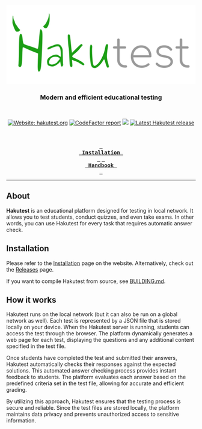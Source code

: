 <div align="center">

<img src="./assets/logo.svg" alt="Hakutest" width="680">
<h3>Modern and efficient educational testing</h3>

<br>

<a href="https://hakutest.org" target="_blank"><img src="https://img.shields.io/badge/website-hakutest.org-008000?style=for-the-badge" alt="Website: hakutest.org"></a>
<a href="https://www.codefactor.io/repository/github/shelepuginivan/hakutest/overview" target="_blank"><img src="https://www.codefactor.io/repository/github/shelepuginivan/hakutest/badge?style=for-the-badge" alt="CodeFactor report"></a>
<a href="" target="_blank"><img src="https://goreportcard.com/badge/github.com/shelepuginivan/hakutest?style=for-the-badge"></a>
<a href="https://github.com/shelepuginivan/hakutest/releases/latest"><img src="https://img.shields.io/github/v/release/shelepuginivan/hakutest?style=for-the-badge&color=67B458" alt="Latest Hakutest release"></a>

<br>

**[<kbd> <br> Installation <br> </kbd>](https://hakutest.org/handbook/installation.html)**
**[<kbd> <br> Handbook <br> </kbd>](https://hakutest.org/handbook/getting-started.html)**


</div>

---

## About

**Hakutest** is an educational platform designed for testing in local network. It
allows you to test students, conduct quizzes, and even take exams. In other
words, you can use Hakutest for every task that requires automatic answer
check.

## Installation

Please refer to the [Installation](https://hakutest.org/handbook/installation.html) page on the website.
Alternatively, check out the [Releases](https://github.com/shelepuginivan/hakutest/releases) page.

If you want to compile Hakutest from source, see
[BUILDING.md](https://github.com/shelepuginivan/hakutest/blob/main/BUILDING.md).

## How it works

Hakutest runs on the local network (but it can also be run on a global network
as well). Each test is represented by a JSON file that is stored locally on
your device. When the Hakutest server is running, students can access the test
through the browser. The platform dynamically generates a web page for each
test, displaying the questions and any additional content specified in the test
file.

Once students have completed the test and submitted their answers, Hakutest
automatically checks their responses against the expected solutions. This
automated answer checking process provides instant feedback to students. The
platform evaluates each answer based on the predefined criteria set in the test
file, allowing for accurate and efficient grading.

By utilizing this approach, Hakutest ensures that the testing process is secure
and reliable. Since the test files are stored locally, the platform maintains
data privacy and prevents unauthorized access to sensitive information.

